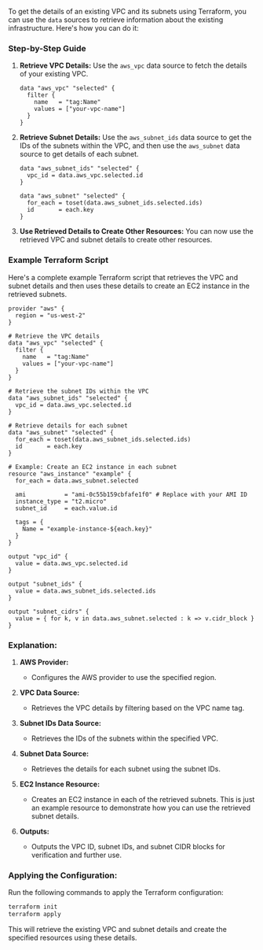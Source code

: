 To get the details of an existing VPC and its subnets using Terraform, you can use the `data` sources to retrieve information about the existing infrastructure. Here's how you can do it:

### Step-by-Step Guide

1. **Retrieve VPC Details:**
   Use the `aws_vpc` data source to fetch the details of your existing VPC.

   ```hcl
   data "aws_vpc" "selected" {
     filter {
       name   = "tag:Name"
       values = ["your-vpc-name"]
     }
   }
   ```

2. **Retrieve Subnet Details:**
   Use the `aws_subnet_ids` data source to get the IDs of the subnets within the VPC, and then use the `aws_subnet` data source to get details of each subnet.

   ```hcl
   data "aws_subnet_ids" "selected" {
     vpc_id = data.aws_vpc.selected.id
   }

   data "aws_subnet" "selected" {
     for_each = toset(data.aws_subnet_ids.selected.ids)
     id       = each.key
   }
   ```

3. **Use Retrieved Details to Create Other Resources:**
   You can now use the retrieved VPC and subnet details to create other resources.

### Example Terraform Script

Here's a complete example Terraform script that retrieves the VPC and subnet details and then uses these details to create an EC2 instance in the retrieved subnets.

```hcl
provider "aws" {
  region = "us-west-2"
}

# Retrieve the VPC details
data "aws_vpc" "selected" {
  filter {
    name   = "tag:Name"
    values = ["your-vpc-name"]
  }
}

# Retrieve the subnet IDs within the VPC
data "aws_subnet_ids" "selected" {
  vpc_id = data.aws_vpc.selected.id
}

# Retrieve details for each subnet
data "aws_subnet" "selected" {
  for_each = toset(data.aws_subnet_ids.selected.ids)
  id       = each.key
}

# Example: Create an EC2 instance in each subnet
resource "aws_instance" "example" {
  for_each = data.aws_subnet.selected

  ami           = "ami-0c55b159cbfafe1f0" # Replace with your AMI ID
  instance_type = "t2.micro"
  subnet_id     = each.value.id

  tags = {
    Name = "example-instance-${each.key}"
  }
}

output "vpc_id" {
  value = data.aws_vpc.selected.id
}

output "subnet_ids" {
  value = data.aws_subnet_ids.selected.ids
}

output "subnet_cidrs" {
  value = { for k, v in data.aws_subnet.selected : k => v.cidr_block }
}
```

### Explanation:

1. **AWS Provider:**
   - Configures the AWS provider to use the specified region.

2. **VPC Data Source:**
   - Retrieves the VPC details by filtering based on the VPC name tag.

3. **Subnet IDs Data Source:**
   - Retrieves the IDs of the subnets within the specified VPC.

4. **Subnet Data Source:**
   - Retrieves the details for each subnet using the subnet IDs.

5. **EC2 Instance Resource:**
   - Creates an EC2 instance in each of the retrieved subnets. This is just an example resource to demonstrate how you can use the retrieved subnet details.

6. **Outputs:**
   - Outputs the VPC ID, subnet IDs, and subnet CIDR blocks for verification and further use.

### Applying the Configuration:

Run the following commands to apply the Terraform configuration:

```sh
terraform init
terraform apply
```

This will retrieve the existing VPC and subnet details and create the specified resources using these details.